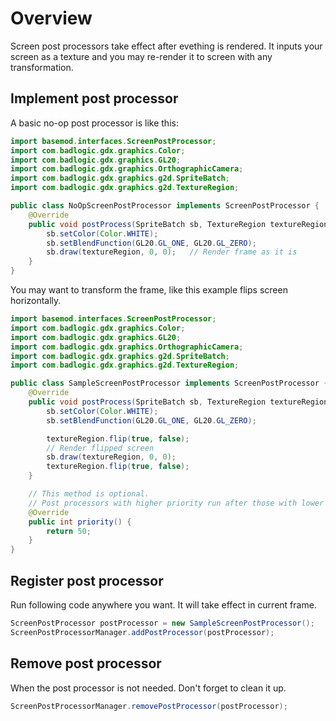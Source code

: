 # Overview
Screen post processors take effect after evething is rendered.
It inputs your screen as a texture and you may re-render
it to screen with any transformation.

## Implement post processor

A basic no-op post processor is like this:

```java
import basemod.interfaces.ScreenPostProcessor;
import com.badlogic.gdx.graphics.Color;
import com.badlogic.gdx.graphics.GL20;
import com.badlogic.gdx.graphics.OrthographicCamera;
import com.badlogic.gdx.graphics.g2d.SpriteBatch;
import com.badlogic.gdx.graphics.g2d.TextureRegion;

public class NoOpScreenPostProcessor implements ScreenPostProcessor {
    @Override
    public void postProcess(SpriteBatch sb, TextureRegion textureRegion, OrthographicCamera camera) {
        sb.setColor(Color.WHITE);
        sb.setBlendFunction(GL20.GL_ONE, GL20.GL_ZERO);
        sb.draw(textureRegion, 0, 0);   // Render frame as it is
    }
}
```

You may want to transform the frame, like this example flips screen horizontally.

```java
import basemod.interfaces.ScreenPostProcessor;
import com.badlogic.gdx.graphics.Color;
import com.badlogic.gdx.graphics.GL20;
import com.badlogic.gdx.graphics.OrthographicCamera;
import com.badlogic.gdx.graphics.g2d.SpriteBatch;
import com.badlogic.gdx.graphics.g2d.TextureRegion;

public class SampleScreenPostProcessor implements ScreenPostProcessor {
    @Override
    public void postProcess(SpriteBatch sb, TextureRegion textureRegion, OrthographicCamera camera) {
        sb.setColor(Color.WHITE);
        sb.setBlendFunction(GL20.GL_ONE, GL20.GL_ZERO);

        textureRegion.flip(true, false);
        // Render flipped screen
        sb.draw(textureRegion, 0, 0);
        textureRegion.flip(true, false);
    }

    // This method is optional.
    // Post processors with higher priority run after those with lower priority. 
    @Override
    public int priority() {
        return 50;
    }
}
```

## Register post processor

Run following code anywhere you want. It will take effect in current frame.

```java
ScreenPostProcessor postProcessor = new SampleScreenPostProcessor();
ScreenPostProcessorManager.addPostProcessor(postProcessor);
```

## Remove post processor

When the post processor is not needed. Don't forget to clean it up.

```java
ScreenPostProcessorManager.removePostProcessor(postProcessor);
```

